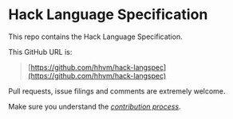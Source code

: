 # Hack Language Specification

This repo contains the Hack Language Specification.

This GitHub URL is:

> [https://github.com/hhvm/hack-langspec](https://github.com/hhvm/hack-langspec)

Pull requests, issue filings and comments are extremely welcome.

Make sure you understand the [*contribution process*](CONTRIBUTING.md).
